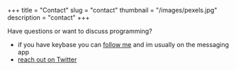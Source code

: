 +++
title = "Contact"
slug = "contact"
thumbnail = "/images/pexels.jpg"
description = "contact"
+++

Have questions or want to discuss programming?

- if you have keybase you can [follow me](https://keybase.io/trugrok) and im usually on the messaging app
- [reach out on Twitter](https://twitter.com/benneil)
